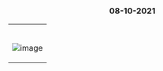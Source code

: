 #

### <p align="center"> 08-10-2021 </p>

<table>
	<tr>
		 <td>


</br>
	

![image](https://user-images.githubusercontent.com/76246106/136596379-ec9676fc-f0ed-467a-9922-a79182ac75a5.png)


       
</table>

</br>       














